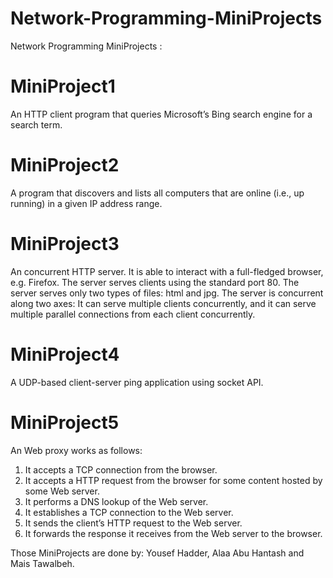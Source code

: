 # Network-Programming-MiniProjects
Network Programming MiniProjects : 

# MiniProject1
An HTTP client program that queries Microsoft’s Bing search engine for a search term.

# MiniProject2
A program that discovers and lists all computers that are online (i.e., up running) in a given IP address range.

# MiniProject3
An concurrent HTTP server. It is able to interact with a full-fledged browser, e.g. Firefox. The server serves clients using the standard port 80. The server serves only two types of files: html and jpg. The server is concurrent along two axes: It can serve multiple clients concurrently, and it can serve multiple parallel connections from each client concurrently.

# MiniProject4
A UDP-based client-server ping application using socket API. 

# MiniProject5
An Web proxy works as follows:
1. It accepts a TCP connection from the browser.
2. It accepts a HTTP request from the browser for some content hosted by some Web server.
3. It performs a DNS lookup of the Web server.
4. It establishes a TCP connection to the Web server.
5. It sends the client’s HTTP request to the Web server.
6. It forwards the response it receives from the Web server to the browser.

Those MiniProjects are done by: Yousef Hadder, Alaa Abu Hantash and Mais Tawalbeh.
